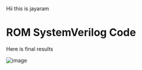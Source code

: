 Hii this is jayaram

# ROM SystemVerilog Code

Here is final results

![image](https://github.com/user-attachments/assets/37390b26-624f-4e4c-a773-ee620c760053)

